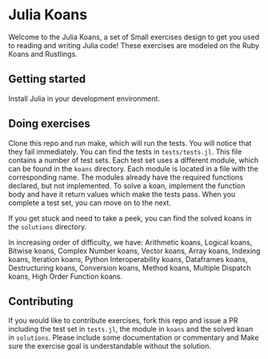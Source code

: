 # Julia Koans

Welcome to the Julia Koans, a set of Small exercises design to get you used to reading and writing Julia code!
These exercises are modeled on the Ruby Koans and Rustlings.

## Getting started

Install Julia in your development environment.

## Doing exercises

Clone this repo and run make, which will run the tests. You will notice that they fail immediately. You can find the tests in `tests/tests.jl`. This file contains a number of test sets. Each test set uses a different module, which can be found in the `koans` directory. Each module is located in a file with the corresponding name. The modules already have the required functions declared, but not implemented. To solve a koan, implement the function body and have it return values which make the tests pass. When you complete a test set, you can move on to the next.

If you get stuck and need to take a peek, you can find the solved koans in the `solutions` directory.

In increasing order of difficulty, we have: Arithmetic koans, Logical koans, Bitwise koans, Complex Number koans, Vector koans, Array koans, Indexing koans, Iteration koans, Python Interoperability koans, Dataframes koans, Destructuring koans, Conversion koans, Method koans, Multiple Dispatch koans, High Order Function koans.

## Contributing

If you would like to contribute exercises, fork this repo and issue a PR including the test set in `tests.jl`, the module in `koans` and the solved koan in `solutions`. Please include some documentation or commentary and Make sure the exercise goal is understandable without the solution.
